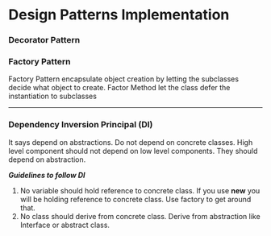 # Design Patterns Implementation


### Decorator Pattern

### Factory Pattern
Factory Pattern encapsulate object creation by letting the subclasses decide what object to create. 
Factor Method let the class defer the instantiation to subclasses



***
### Dependency Inversion Principal (DI)
It says depend on abstractions. Do not depend on concrete classes.
High level component should not depend on low level components. They should depend on abstraction.

***Guidelines to follow DI***
1. No variable should hold reference to concrete class. If you use **new** you will be holding reference to concrete class. Use factory to get around that.
2. No class should derive from concrete class. Derive from abstraction like Interface or abstract class.

